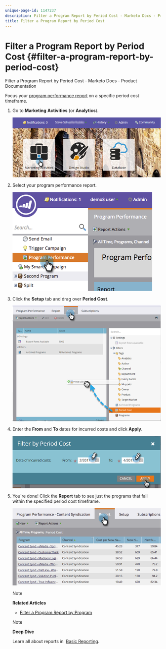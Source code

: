 ```yaml
---
unique-page-id: 1147237
description: Filter a Program Report by Period Cost - Marketo Docs - Product Documentation
title: Filter a Program Report by Period Cost
---
```


# Filter a Program Report by Period Cost {#filter-a-program-report-by-period-cost}

Filter a Program Report by Period Cost - Marketo Docs - Product Documentation

Focus your [program performance report](create-a-program-performance-report.md) on a specific period cost timeframe.

1. Go to&nbsp;**Marketing** **Activities**&nbsp;(or&nbsp;**Analytics**).

   ![](assets/login-marketing-activities-1.png)

1. Select your program performance report.

   ![](assets/image2014-9-23-16-3a22-3a52.png)

1. Click the **Setup** tab and drag over **Period Cost**.

   ![](assets/lm-86194-1.png)

1. Enter the **From** and **To** dates for incurred costs and click **Apply**.

   ![](assets/lm-86194-2a-hands.png)

1. You're done! Click the **Report** tab to see just the programs that fall within the specified period cost timeframe.

   ![](assets/lm-86194-report-tab.png)

   >[!NOTE]
   >
   >**Related Articles**
   >
   >    
   >    
   >    * [Filter a Program Report by Program](filter-a-program-report-by-program.md)
   >    
   >

   >[!NOTE]
   >
   >**Deep Dive**
   >
   >
   >Learn all about reports in&nbsp; [Basic Reporting](../../../../product-docs/reporting/basic-reporting.md).

